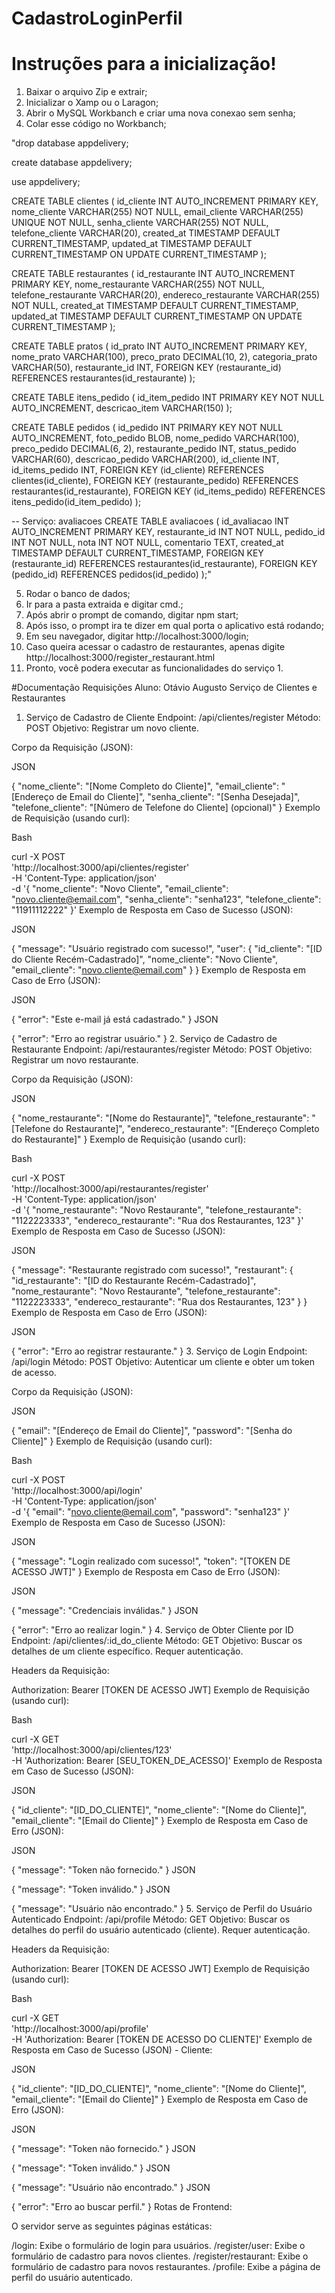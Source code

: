 # CadastroLoginPerfil

# Instruções para a inicialização!

1. Baixar o arquivo Zip e extrair;
2. Inicializar o Xamp ou o Laragon;
3. Abrir o MySQL Workbanch e criar uma nova conexao sem senha;
4. Colar esse código no Workbanch;

"drop database appdelivery;

create database appdelivery;

use appdelivery;


CREATE TABLE clientes (
    id_cliente INT AUTO_INCREMENT PRIMARY KEY,
    nome_cliente VARCHAR(255) NOT NULL,
    email_cliente VARCHAR(255) UNIQUE NOT NULL,
    senha_cliente VARCHAR(255) NOT NULL,
    telefone_cliente VARCHAR(20),
    created_at TIMESTAMP DEFAULT CURRENT_TIMESTAMP,
    updated_at TIMESTAMP DEFAULT CURRENT_TIMESTAMP ON UPDATE CURRENT_TIMESTAMP
);


CREATE TABLE restaurantes (
    id_restaurante INT AUTO_INCREMENT PRIMARY KEY,
    nome_restaurante VARCHAR(255) NOT NULL,
    telefone_restaurante VARCHAR(20),
    endereco_restaurante VARCHAR(255) NOT NULL,
    created_at TIMESTAMP DEFAULT CURRENT_TIMESTAMP,
    updated_at TIMESTAMP DEFAULT CURRENT_TIMESTAMP ON UPDATE CURRENT_TIMESTAMP
);


CREATE TABLE pratos (
    id_prato INT AUTO_INCREMENT PRIMARY KEY,
    nome_prato VARCHAR(100),
    preco_prato DECIMAL(10, 2),
    categoria_prato VARCHAR(50),
    restaurante_id INT,
    FOREIGN KEY (restaurante_id) REFERENCES restaurantes(id_restaurante)
);


CREATE TABLE itens_pedido (
    id_item_pedido INT PRIMARY KEY NOT NULL AUTO_INCREMENT,
    descricao_item VARCHAR(150)
);

CREATE TABLE pedidos (
    id_pedido INT PRIMARY KEY NOT NULL AUTO_INCREMENT,
    foto_pedido BLOB,
    nome_pedido VARCHAR(100),
    preco_pedido DECIMAL(6, 2),
    restaurante_pedido INT,
    status_pedido VARCHAR(60),
    descricao_pedido VARCHAR(200),
    id_cliente INT,
    id_items_pedido INT,
    FOREIGN KEY (id_cliente) REFERENCES clientes(id_cliente),
    FOREIGN KEY (restaurante_pedido) REFERENCES restaurantes(id_restaurante),
    FOREIGN KEY (id_items_pedido) REFERENCES itens_pedido(id_item_pedido)
);

-- Serviço: avaliacoes
CREATE TABLE avaliacoes (
    id_avaliacao INT AUTO_INCREMENT PRIMARY KEY,
    restaurante_id INT NOT NULL,
    pedido_id INT NOT NULL,
    nota INT NOT NULL,
    comentario TEXT,
    created_at TIMESTAMP DEFAULT CURRENT_TIMESTAMP,
    FOREIGN KEY (restaurante_id) REFERENCES restaurantes(id_restaurante),
    FOREIGN KEY (pedido_id) REFERENCES pedidos(id_pedido)
);"

5. Rodar o banco de dados;
6. Ir para a pasta extraida e digitar cmd.;
7. Após abrir o prompt de comando, digitar npm start;
8. Após isso, o prompt ira te dizer em qual porta o aplicativo está rodando;
9. Em seu navegador, digitar http://localhost:3000/login;
10. Caso queira acessar o cadastro de restaurantes, apenas digite http://localhost:3000/register_restaurant.html
11. Pronto, você podera executar as funcionalidades do serviço 1.


#Documentação Requisições
Aluno: Otávio Augusto
Serviço de Clientes e Restaurantes

1. Serviço de Cadastro de Cliente
Endpoint: /api/clientes/register
Método: POST
Objetivo: Registrar um novo cliente.

Corpo da Requisição (JSON):

JSON

{
  "nome_cliente": "[Nome Completo do Cliente]",
  "email_cliente": "[Endereço de Email do Cliente]",
  "senha_cliente": "[Senha Desejada]",
  "telefone_cliente": "[Número de Telefone do Cliente] (opcional)"
}
Exemplo de Requisição (usando curl):

Bash

curl -X POST \
  'http://localhost:3000/api/clientes/register' \
  -H 'Content-Type: application/json' \
  -d '{
    "nome_cliente": "Novo Cliente",
    "email_cliente": "novo.cliente@email.com",
    "senha_cliente": "senha123",
    "telefone_cliente": "11911112222"
  }'
Exemplo de Resposta em Caso de Sucesso (JSON):

JSON

{
  "message": "Usuário registrado com sucesso!",
  "user": {
    "id_cliente": "[ID do Cliente Recém-Cadastrado]",
    "nome_cliente": "Novo Cliente",
    "email_cliente": "novo.cliente@email.com"
  }
}
Exemplo de Resposta em Caso de Erro (JSON):

JSON

{
  "error": "Este e-mail já está cadastrado."
}
JSON

{
  "error": "Erro ao registrar usuário."
}
2. Serviço de Cadastro de Restaurante
Endpoint: /api/restaurantes/register
Método: POST
Objetivo: Registrar um novo restaurante.

Corpo da Requisição (JSON):

JSON

{
  "nome_restaurante": "[Nome do Restaurante]",
  "telefone_restaurante": "[Telefone do Restaurante]",
  "endereco_restaurante": "[Endereço Completo do Restaurante]"
}
Exemplo de Requisição (usando curl):

Bash

curl -X POST \
  'http://localhost:3000/api/restaurantes/register' \
  -H 'Content-Type: application/json' \
  -d '{
    "nome_restaurante": "Novo Restaurante",
    "telefone_restaurante": "1122223333",
    "endereco_restaurante": "Rua dos Restaurantes, 123"
  }'
Exemplo de Resposta em Caso de Sucesso (JSON):

JSON

{
  "message": "Restaurante registrado com sucesso!",
  "restaurant": {
    "id_restaurante": "[ID do Restaurante Recém-Cadastrado]",
    "nome_restaurante": "Novo Restaurante",
    "telefone_restaurante": "1122223333",
    "endereco_restaurante": "Rua dos Restaurantes, 123"
  }
}
Exemplo de Resposta em Caso de Erro (JSON):

JSON

{
  "error": "Erro ao registrar restaurante."
}
3. Serviço de Login
Endpoint: /api/login
Método: POST
Objetivo: Autenticar um cliente e obter um token de acesso.

Corpo da Requisição (JSON):

JSON

{
  "email": "[Endereço de Email do Cliente]",
  "password": "[Senha do Cliente]"
}
Exemplo de Requisição (usando curl):

Bash

curl -X POST \
  'http://localhost:3000/api/login' \
  -H 'Content-Type: application/json' \
  -d '{
    "email": "novo.cliente@email.com",
    "password": "senha123"
  }'
Exemplo de Resposta em Caso de Sucesso (JSON):

JSON

{
  "message": "Login realizado com sucesso!",
  "token": "[TOKEN DE ACESSO JWT]"
}
Exemplo de Resposta em Caso de Erro (JSON):

JSON

{
  "message": "Credenciais inválidas."
}
JSON

{
  "error": "Erro ao realizar login."
}
4. Serviço de Obter Cliente por ID
Endpoint: /api/clientes/:id_do_cliente
Método: GET
Objetivo: Buscar os detalhes de um cliente específico. Requer autenticação.

Headers da Requisição:

Authorization: Bearer [TOKEN DE ACESSO JWT]
Exemplo de Requisição (usando curl):

Bash

curl -X GET \
  'http://localhost:3000/api/clientes/123' \
  -H 'Authorization: Bearer [SEU_TOKEN_DE_ACESSO]'
Exemplo de Resposta em Caso de Sucesso (JSON):

JSON

{
  "id_cliente": "[ID_DO_CLIENTE]",
  "nome_cliente": "[Nome do Cliente]",
  "email_cliente": "[Email do Cliente]"
}
Exemplo de Resposta em Caso de Erro (JSON):

JSON

{
  "message": "Token não fornecido."
}
JSON

{
  "message": "Token inválido."
}
JSON

{
  "message": "Usuário não encontrado."
}
5. Serviço de Perfil do Usuário Autenticado
Endpoint: /api/profile
Método: GET
Objetivo: Buscar os detalhes do perfil do usuário autenticado (cliente). Requer autenticação.

Headers da Requisição:

Authorization: Bearer [TOKEN DE ACESSO JWT]
Exemplo de Requisição (usando curl):

Bash

curl -X GET \
  'http://localhost:3000/api/profile' \
  -H 'Authorization: Bearer [TOKEN DE ACESSO DO CLIENTE]'
Exemplo de Resposta em Caso de Sucesso (JSON) - Cliente:

JSON

{
  "id_cliente": "[ID_DO_CLIENTE]",
  "nome_cliente": "[Nome do Cliente]",
  "email_cliente": "[Email do Cliente]"
}
Exemplo de Resposta em Caso de Erro (JSON):

JSON

{
  "message": "Token não fornecido."
}
JSON

{
  "message": "Token inválido."
}
JSON

{
  "message": "Usuário não encontrado."
}
JSON

{
  "error": "Erro ao buscar perfil."
}
Rotas de Frontend:

O servidor serve as seguintes páginas estáticas:

/login: Exibe o formulário de login para usuários.
/register/user: Exibe o formulário de cadastro para novos clientes.
/register/restaurant: Exibe o formulário de cadastro para novos restaurantes.
/profile: Exibe a página de perfil do usuário autenticado.
